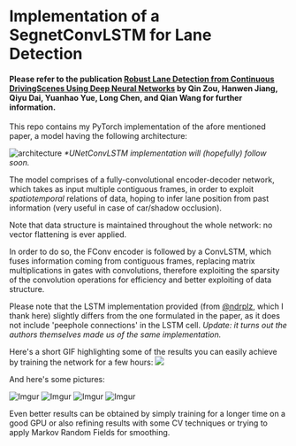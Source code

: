 # Implementation of a SegnetConvLSTM for Lane Detection
#### Please refer to the publication [Robust Lane Detection from Continuous DrivingScenes Using Deep Neural Networks](https://arxiv.org/pdf/1903.02193.pdf) by Qin Zou, Hanwen Jiang, Qiyu Dai, Yuanhao Yue, Long Chen, and Qian Wang for further information.

 This repo contains my PyTorch implementation of the afore mentioned paper, a model having the following architecture:
 
 ![architecture](https://www.groundai.com/media/arxiv_projects/518710/x2.png)
 _*UNetConvLSTM implementation will (hopefully) follow soon._
 
 The model comprises of a fully-convolutional encoder-decoder network, which takes as input multiple contiguous frames, in order to exploit *spatiotemporal* relations of data, hoping to infer lane position from past information (very useful in case of car/shadow occlusion).
 
 Note that data structure is maintained throughout the whole network: no vector flattening is ever applied.
 
 In order to do so, the FConv encoder is followed by a ConvLSTM, which fuses information coming from contiguous frames, replacing matrix multiplications in gates with convolutions,
 therefore exploiting the sparsity of the convolution operations for efficiency and better exploiting of data structure.
 
 Please note that the LSTM implementation provided (from [@ndrplz](https://github.com/ndrplz/ConvLSTM_pytorch), which I thank here) slightly differs from 
 the one formulated in the paper, as it does not include 'peephole connections' in the LSTM cell.
 *Update: it turns out the authors themselves made us of the same implementation.*
 
 
 Here's a short GIF highlighting some of the results you can easily achieve by training the network for a few hours:
 ![](https://media.giphy.com/media/TIEplKmoAVA2opXB7G/giphy.gif)
 
 And here's some pictures:
 
![Imgur](https://i.imgur.com/086ZAVu.png)
![Imgur](https://i.imgur.com/yfT9dZM.png)
![Imgur](https://i.imgur.com/Uyr5Mvo.png)
![Imgur](https://i.imgur.com/vOjNR9u.png)
 
 Even better results can be obtained by simply training for a longer time on 
 a good GPU or also refining results with some CV techniques or trying to apply Markov 
 Random Fields for smoothing.
